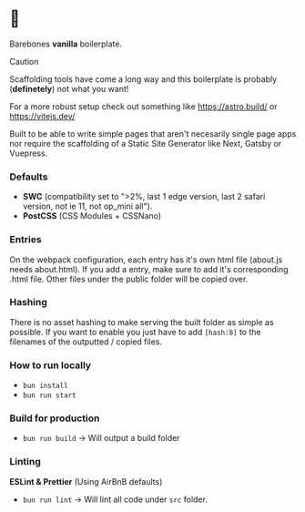 # 🐰

Barebones **vanilla** boilerplate.

> [!CAUTION]
> Scaffolding tools have come a long way and this boilerplate is probably (**definetely**) not what you want!
>
> For a more robust setup check out something like https://astro.build/ or https://vitejs.dev/

Built to be able to write simple pages that aren't necesarily single page apps nor require the scaffolding of a Static Site Generator like Next, Gatsby or Vuepress.

### Defaults

- **SWC** (compatibility set to ">2%, last 1 edge version, last 2 safari version, not ie 11, not op_mini all").
- **PostCSS** (CSS Modules + CSSNano)

### Entries

On the webpack configuration, each entry has it's own html file (about.js needs about.html).
If you add a entry, make sure to add it's corresponding .html file. Other files under the public folder will be copied over.

### Hashing

There is no asset hashing to make serving the built folder as simple as possible. If you want to enable you just have to add `[hash:8]` to the filenames of the outputted / copied files.

### How to run locally

- `bun install`
- `bun run start`

### Build for production

- `bun run build` -> Will output a build folder

### Linting

**ESLint & Prettier** (Using AirBnB defaults)

- `bun run lint` -> Will lint all code under `src` folder.
